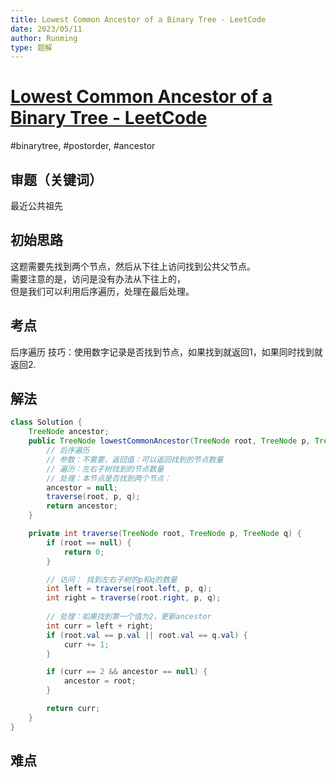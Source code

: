 ```yaml
---
title: Lowest Common Ancestor of a Binary Tree - LeetCode
date: 2023/05/11
author: Runming
type: 题解
---
```


# [Lowest Common Ancestor of a Binary Tree - LeetCode](https://leetcode.com/problems/lowest-common-ancestor-of-a-binary-tree/description/)
#binarytree, #postorder, #ancestor
## 审题（关键词） 
最近公共祖先


## 初始思路 
这题需要先找到两个节点，然后从下往上访问找到公共父节点。  
需要注意的是，访问是没有办法从下往上的，  
但是我们可以利用后序遍历，处理在最后处理。

## 考点  
后序遍历
技巧：使用数字记录是否找到节点，如果找到就返回1，如果同时找到就返回2.


## 解法  
```java
class Solution {
    TreeNode ancestor;
    public TreeNode lowestCommonAncestor(TreeNode root, TreeNode p, TreeNode q) {
        // 后序遍历
        // 参数：不需要，返回值：可以返回找到的节点数量
        // 遍历：左右子树找到的节点数量
        // 处理：本节点是否找到两个节点：
        ancestor = null;
        traverse(root, p, q);
        return ancestor;
    }

    private int traverse(TreeNode root, TreeNode p, TreeNode q) {
        if (root == null) {
            return 0;
        }

        // 访问： 找到左右子树的p和q的数量
        int left = traverse(root.left, p, q);
        int right = traverse(root.right, p, q);
        
        // 处理：如果找到第一个值为2，更新ancestor
        int curr = left + right;
        if (root.val == p.val || root.val == q.val) {
            curr += 1;
        }

        if (curr == 2 && ancestor == null) {
            ancestor = root;
        }

        return curr;
    }
}
```

## 难点
